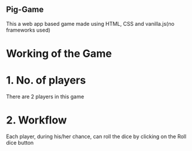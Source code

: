 ## Pig-Game

This a web app based game made using HTML, CSS and vanilla.js(no frameworks used)

# Working of the Game

# 1. No. of players
There are 2 players in this game

# 2. Workflow
Each player, during his/her chance, can roll the dice by clicking on the Roll dice button 
